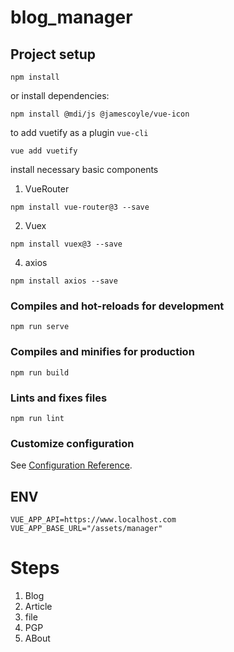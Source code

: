 # blog_manager

## Project setup

```
npm install
```
or install dependencies:

```
npm install @mdi/js @jamescoyle/vue-icon
```


to add vuetify as a plugin `vue-cli`
```
vue add vuetify
```
install necessary basic components
1. VueRouter

```
npm install vue-router@3 --save
```
2. Vuex
```
npm install vuex@3 --save
```
4. axios
```
npm install axios --save
```
### Compiles and hot-reloads for development
```
npm run serve
```

### Compiles and minifies for production
```
npm run build
```

### Lints and fixes files
```
npm run lint
```

### Customize configuration
See [Configuration Reference](https://cli.vuejs.org/config/).


## ENV

```text
VUE_APP_API=https://www.localhost.com
VUE_APP_BASE_URL="/assets/manager"
```
# Steps
1. Blog
2. Article
3. file
4. PGP
5. ABout